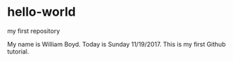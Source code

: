# hello-world
my first repository

My name is William Boyd.  Today is Sunday 11/19/2017.
This is my first Github tutorial.
